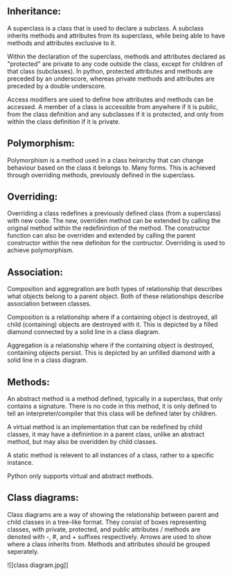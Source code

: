 ## Inheritance:

A superclass is a class that is used to declare a subclass. A subclass inherits methods and attributes from its superclass, while being able to have methods and attributes exclusive to it.

Within the declaration of the superclass, methods and attributes declared as "protected" are private to any code outside the class, except for children of that class (subclasses). In python, protected attributes and methods are preceded by an underscore, whereas private methods and attributes are preceded by a double underscore.

Access modifiers are used to define how attributes and methods can be accessed. A member of a class is accessible from anywhere if it is public, from the class definition and any subclasses if it is protected, and only from within the class definition if it is private.

## Polymorphism: 

Polymorphism is a method used in a class heirarchy that can change behaviour based on the class it belongs to. Many forms. This is achieved through overriding methods, previously defined in the superclass. 

## Overriding: 

Overriding a class redefines a previously defined class (from a superclass) with new code. The new, overriden method can be extended by calling the original method within the redefinintion of the method. The constructor function can also be overriden and extended by calling the parent constructor within the new definiton for the contructor. Overriding is used to achieve polymorphism.

## Association:

Composition and aggregration are both types of relationship that describes what objects belong to a parent object. Both of these relationships describe association between classes.

Composition is a relationship where if a containing object is destroyed, all child (containing) objects are destroyed with it. This is depicted by a filled diamond connected by a solid line in a class diagram.

Aggregation is a relationship where if the containing object is destroyed, containing objects persist. This is depicted by an unfilled diamond with a solid line in a class diagram.

## Methods:

An abstract method is a method defined, typically in a superclass, that only contains a signature. There is no code in this method, it is only defined to tell an interpreter/compiler that this class will be defined later by children.

A virtual method is an implementation that can be redefined by child classes, it may have a definintion in a parent class, unlike an abstract method, but may also be overidden by child classes.

A static method is relevent to all instances of a class, rather to a specific instance.

Python only supports virtual and abstract methods.

## Class diagrams:

Class diagrams are a way of showing the relationship between parent and child classes in a tree-like format. They consist of boxes representing classes, with private, protected, and public attributes / methods are denoted with -, #, and + suffixes respectively. Arrows are used to show where a class inherits from. Methods and attributes should be grouped seperately.

![[class diagram.jpg]]

